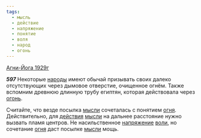 ```yaml
---
tags:
  - мысль
  - действие
  - напряжение
  - понятие
  - воля
  - народ
  - огонь
---
```


[Агни-Йога 1929г](/agni/1929)

___597___
Некоторые [народы](/tag/#народ) имеют обычай призывать своих далеко отсутствующих через дымовое отверстие, очищенное огнём. Также вспомним древнюю длинную трубу египтян, которая действовала через [огонь](/tag/#огонь).   

Считайте, что везде посылка [мысли](/tag/#мысль) сочеталась с понятием [огня](/tag/#огонь). Действительно, для [действия](/tag/#действие) [мысли](/tag/#мысль) на дальнее расстояние нужно вызвать пламя центров. Не насильственное [напряжение](/tag/#напряжение) [воли](/tag/#воля), но сочетание [огня](/tag/#огонь) даст посылке [мысли](/tag/#мысль) мощь.